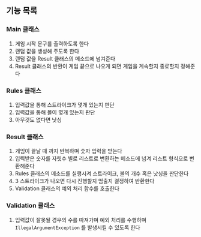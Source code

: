 ## 기능 목록
### Main 클래스
1. 게임 시작 문구를 출력하도록 한다
2. 랜덤 값을 생성해 주도록 한다
3. 랜덤 값을 Result 클래스의 메소드에 넘겨준다
4. Result 클래스의 반환이 게임 끝으로 나오게 되면 게임을 계속할지 종료할지 정해준다
### Rules 클래스
1. 입력값을 통해 스트라이크가 몇개 있는지 판단
2. 입력값을 통해 볼이 몇개 있는지 판단
3. 아무것도 없다면 낫싱
### Result 클래스
1. 게임이 끝날 때 까지 반복하며 숫자 입력을 받는다
2. 입력받은 숫자를 자릿수 별로 리스트로 변환하는 메소드에 넘겨 리스트 형식으로 변환해준다
3. Rules 클래스의 메소드를 실행시켜 스트라이크, 볼의 개수 혹은 낫싱을 판단한다
4. 3 스트라이크가 나오면 다시 진행할지 멈출지 결정하여 반환한다
5. Validation 클래스의 예외 처리 함수를 호출한다
### Validation 클래스
1. 입력값이 잘못될 경우의 수를 따져가며 예외 처리를 수행하며 `IllegalArgumentException` 를 발생시킬 수 있도록 한다
